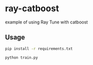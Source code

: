 # ray-catboost

example of using Ray Tune with catboost

## Usage

```bash
pip install -r requirements.txt
```

```bash
python train.py
```